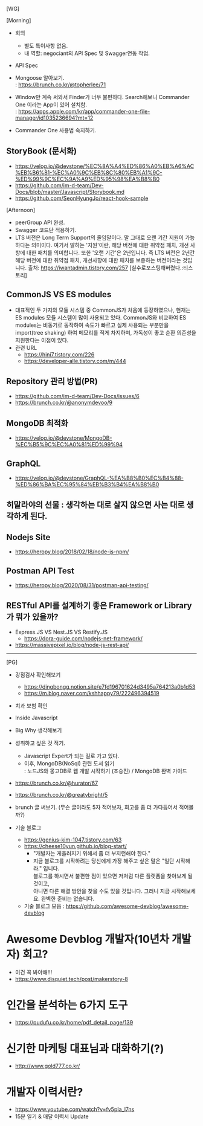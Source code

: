 [WG]

[Morning]
- 회의
  - 별도 특이사항 없음.  
  - 내 역할: negociant의 API Spec 및 Swagger연동 작업.  

- API Spec

- Mongoose 알아보기.  
  : https://brunch.co.kr/@topherlee/71  

- Window만 계속 써와서 Finder가 너무 불편하다. Search해보니 Commander One 이라는 App이 있어 설치함.  
  : https://apps.apple.com/kr/app/commander-one-file-manager/id1035236694?mt=12

- Commander One 사용법 숙지하기.  

## StoryBook (문서화)
- https://velog.io/@devstone/%EC%8A%A4%ED%86%A0%EB%A6%AC%EB%B6%81-%EC%A0%9C%EB%8C%80%EB%A1%9C-%ED%99%9C%EC%9A%A9%ED%95%98%EA%B8%B0
- https://github.com/im-d-team/Dev-Docs/blob/master/Javascript/Storybook.md
- https://github.com/SeonHyungJo/react-hook-sample

[Afternoon]
- peerGroup API 완성.
- Swagger 코드단 적용하기.
- LTS 버전은 Long Term Support의 줄임말이다. 말 그대로 오랜 기간 지원이 가능하다는 의미이다. 
  여기서 말하는 '지원'이란, 해당 버전에 대한 취약점 패치, 개선 사항에 대한 패치를 의미합니다. 또한 '오랜 기간'은 2년입니다.
  즉 LTS 버전은 2년간 해당 버전에 대한 취약점 패치, 개선사항에 대한 패치를 보증하는 버전이라는 것입니다.
출처: https://iwantadmin.tistory.com/257 [실수로포스팅해버렸다.:티스토리]

## CommonJS VS ES modules
  - 대표적인 두 가지의 모듈 시스템 중 CommonJS가 처음에 등장하였으나, 현재는 ES modules 모듈 시스템이 많이 사용되고 있다. CommonJS와 비교하여 ES modules는 비동기로 동작하여 속도가 빠르고 실제 사용되는 부분만을 import(tree shaking) 하여 메모리를 적게 차지하며, 가독성이 좋고 순환 의존성을 지원한다는 이점이 있다.
  - 관련 URL
    - https://hini7.tistory.com/226
    - https://developer-alle.tistory.com/m/444

## Repository 관리 방법(PR)
  - https://github.com/im-d-team/Dev-Docs/issues/6
  - https://brunch.co.kr/@anonymdevoo/9

## MongoDB 최적화
  - https://velog.io/@devstone/MongoDB-%EC%B5%9C%EC%A0%81%ED%99%94

## GraphQL
  - https://velog.io/@devstone/GraphQL-%EA%B8%B0%EC%B4%88-%ED%86%BA%EC%95%84%EB%B3%B4%EA%B8%B0

## 히말라야의 선물 : 생각하는 대로 살지 않으면 사는 대로 생각하게 된다.

## Nodejs Site
  - https://heropy.blog/2018/02/18/node-js-npm/

## Postman API Test
  - https://heropy.blog/2020/08/31/postman-api-testing/

## RESTful API를 설계하기 좋은 Framework or Library가 뭐가 있을까?
  - Express.JS VS Nest.JS VS Restify.JS
    - https://dora-guide.com/nodejs-net-framework/
  - https://massivepixel.io/blog/node-js-rest-api/

--- 

[PG]
- 강점검사 확인해보기  
  - https://dingbongg.notion.site/e7fd196701624d3495a764213a0b1d53  
  - https://m.blog.naver.com/kshhappy79/222496394519  
- 치과 보험 확인  
- Inside Javascript  
- Big Why 생각해보기  
- 성취하고 싶은 것 적기.  
  - Javascript Expert가 되는 길로 가고 있다.  
  - 이후, MongoDB(NoSql) 관련 도서 읽기  
    : 노드JS와 몽고DB로 웹 개발 시작하기 (조승진) / MongoDB 완벽 가이드  
    
- https://brunch.co.kr/@hurator/67  
- https://brunch.co.kr/@greatybright/5  
- brunch 글 써보기. (무슨 글이라도 5자 적어보자, 회고를 좀 더 가다듬어서 적어볼까?)  
- 기술 블로그  
  - https://genius-kim-1047.tistory.com/63  
  - https://cheese10yun.github.io/blog-start/  
      - "개발자는 게을러지기 위해서 좀 더 부지런해야 한다."  
      - 지금 블로그를 시작하려는 당신에게 가장 해주고 싶은 말은 "일단 시작해라." 입니다.  
        블로그를 하시면서 불편한 점이 있으면 저처럼 다른 플랫폼을 찾아보게 될 것이고,  
        아니면 다른 해결 방안을 찾을 수도 있을 것입니다. 그러니 지금 시작해보세요. 완벽한 준비는 없습니다.  
  - 기술 블로그 모음 : https://github.com/awesome-devblog/awesome-devblog  

# Awesome Devblog 개발자(10년차 개발자) 회고? 
  - 이건 꼭 봐야해!!!
  - https://www.disquiet.tech/post/makerstory-8
  
  
# 인간을 분석하는 6가지 도구 
  - https://pudufu.co.kr/home/pdf_detail_page/139
  
# 신기한 마케팅 대표님과 대화하기(?)
  - http://www.gold777.co.kr/

# 개발자 이력서란?
  - https://www.youtube.com/watch?v=fv5pIa_l7ns
  - 15분 일기 & 매달 이력서 Update
